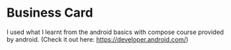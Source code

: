 # Business Card
I used what I learnt from the android basics with compose course provided by android. (Check it out here: https://developer.android.com/)
